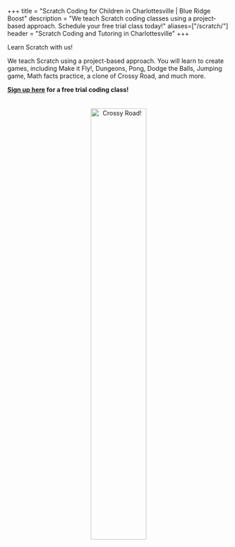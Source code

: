 +++
title = "Scratch Coding for Children in Charlottesville | Blue Ridge Boost"
description = "We teach Scratch coding classes using a project-based approach. Schedule your free trial class today!" 
aliases=["/scratch/"]
header = "Scratch Coding and Tutoring in Charlottesville"
+++

<div class="container">

<div class="row">

<div class="col-sm-6">
Learn Scratch with us!  

We teach Scratch using a project-based approach. You will learn to create games, including Make it Fly!, Dungeons, Pong, Dodge the Balls, Jumping game, Math facts practice, a clone of Crossy Road, and much more.

<b><a href="https://trialcodingclasses.youcanbook.me/">Sign up here</a> for a free trial coding class!</b>


</div>


<div class="col-sm-6 left">
<center>
<a href="https://scratch.mit.edu/projects/839752749/"><img  alt="Crossy Road!" src="/images/crossy-road.webp" 
srcset="/images/crossy-road.webp 740w, /images/1280_crossy-road.webp 1280w, /images/640_crossy-road.webp 640w, /images/320_crossy-road.webp 320w"
sizes="(min-width: 1200px) 238px, (min-width: 1000px) 188px, (min-width: 780px) 133px, calc(50vw - 70px)"
width="50%" style="padding:20px;"></a>
</center>
</div>

</div>

</div>
